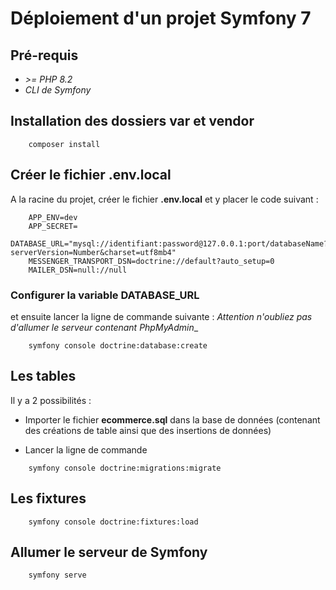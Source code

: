 # Déploiement d'un projet Symfony 7

## Pré-requis
- _>= PHP 8.2_
- _CLI de Symfony_

## Installation des dossiers var et vendor
```
    composer install
```

## Créer le fichier .env.local
A la racine du projet, créer le fichier **.env.local** et y placer le code suivant :

```
    APP_ENV=dev
    APP_SECRET=
    DATABASE_URL="mysql://identifiant:password@127.0.0.1:port/databaseName?serverVersion=Number&charset=utf8mb4"
    MESSENGER_TRANSPORT_DSN=doctrine://default?auto_setup=0
    MAILER_DSN=null://null
```

### Configurer la variable DATABASE_URL

et ensuite lancer la ligne de commande suivante :
_Attention n'oubliez pas d'allumer le serveur contenant PhpMyAdmin__
```
    symfony console doctrine:database:create
```

## Les tables

Il y a 2 possibilités :

- Importer le fichier **ecommerce.sql** dans la base de données (contenant des créations de table ainsi que des insertions de données)

- Lancer la ligne de commande
```
    symfony console doctrine:migrations:migrate
```
## Les fixtures
```
    symfony console doctrine:fixtures:load
```

## Allumer le serveur de Symfony
```
    symfony serve
```


